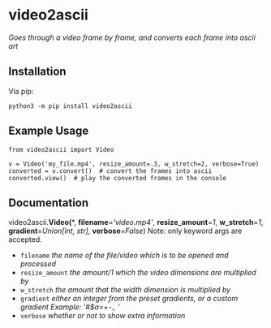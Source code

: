 # video2ascii
*Goes through a video frame by frame, and converts each frame into ascii art*

## Installation
Via pip:
```
python3 -m pip install video2ascii
```

## Example Usage
```
from video2ascii import Video

v = Video('my_file.mp4', resize_amount=.3, w_stretch=2, verbose=True)
converted = v.convert()  # convert the frames into ascii
converted.view()  # play the converted frames in the console
```

## Documentation
video2ascii.**Video(**\*, **filename**=*'video.mp4'*, **resize_amount**=*1*, **w_stretch**=*1*, **gradient**=*Union[int, str]*, **verbose**=*False*)
Note: only keyword args are accepted.
* `filename` *the name of the file/video which is to be opened and processed*
* `resize_amount` *the amount/1 which the video dimensions are multiplied by*
* `w_stretch` *the amount that the width dimension is multiplied by*
* `gradient` *either an integer from the preset gradients, or a custom gradient Example: '#$a=+-., '*
* `verbose` *whether or not to show extra information*
